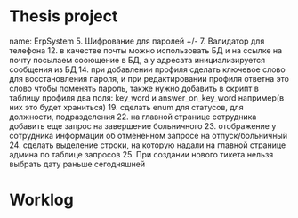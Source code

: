 # Thesis project 
name: ErpSystem 
5. Шифрование для паролей +/-
7. Валидатор для телефона
12. в качестве почты можно использовать БД и на ссылке на почту посылаем сооющение в БД, а у адресата инициализируется сообщения из БД
14. при добавлении профиля сделать ключевое слово для восстановления пароля, и при редактировании профиля ответна это слово чтобы поменять пароль, также нужно добавить в скрипт в таблицу профиля два поля: key_word и answer_on_key_word например(в них это будет храниться)
19. сделать enum для статусов, для должности, подразделения
22. на главной странице сотрудника добавить еще запрос на завершение больничного 
23. отображение у сотрудника информации об отмененном запросе на отпуск/больничный
24. сделать выделение строки, на которую надали на главной странице админа по таблице запросов
25. При создании нового тикета нельзя выбрать дату раньше сегодняшней
# Worklog
